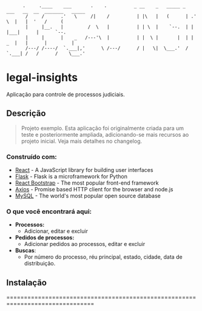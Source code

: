 ```
      .     .____    ___       .    .          _ __    _   _____ _   ___   __  __  _______   _____
       /     /      .'   \     /|    /          | |\   |   (      | .'   \  |   |  '   /     (     
       |     |__.   |         /  \   |          | | \  |    `--.  | |       |___|      |      `--. 
       |     |      |    _   /---'\  |          | |  \ |       |  | |    _  |   |      |         | 
       /---/ /----/  `.___|,'      \ /---/      / |   \|  \___.'  /  `.___| /   /      /    \___.' 
```                                                                                             
# legal-insights
Aplicação para controle de processos judiciais.

## Descrição
> Projeto exemplo. Esta aplicação foi originalmente criada para um teste e posteriormente ampliada, adicionando-se mais recursos ao projeto inicial. Veja mais detalhes no changelog.

### Construído com:

* [React](https://reactjs.org/) - A JavaScript library for building user interfaces
* [Flask](http://flask.pocoo.org/) - Flask is a microframework for Python
* [React Bootstrap](https://react-bootstrap.github.io/) - The most popular front-end framework
* [Axios](https://github.com/axios/axios) - Promise based HTTP client for the browser and node.js
* [MySQL](https://www.mysql.com/) -  The world's most popular open source database

### O que você encontrará aqui:
* **Processos:**
  * Adicionar, editar e excluir
* **Pedidos de processos:**
  * Adicionar pedidos ao processos, editar e excluir
* **Buscas**:
  * Por número do processo, réu principal, estado, cidade, data de distribuição.

## Instalação
===============================================================================


